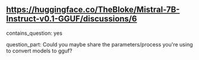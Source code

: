 ## https://huggingface.co/TheBloke/Mistral-7B-Instruct-v0.1-GGUF/discussions/6

contains_question: yes

question_part: Could you maybe share the parameters/process you're using to convert models to gguf?
